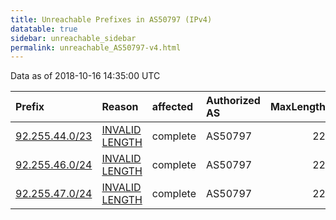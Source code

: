 ```yaml
---
title: Unreachable Prefixes in AS50797 (IPv4)
datatable: true
sidebar: unreachable_sidebar
permalink: unreachable_AS50797-v4.html
---
```


Data as of 2018-10-16 14:35:00 UTC


<div class="datatable-begin"></div>

| Prefix                                                 | Reason                                                                                                   | affected   | Authorized AS   |   MaxLength | Anchor                                         |   unreachable /24s |
|:-------------------------------------------------------|:---------------------------------------------------------------------------------------------------------|:-----------|:----------------|------------:|:-----------------------------------------------|-------------------:|
| [92.255.44.0/23](https://stat.ripe.net/92.255.44.0/23) | [INVALID LENGTH](https://rpki-validator.ripe.net/announcement-preview?asn=AS50797&prefix=92.255.44.0/23) | complete   | AS50797         |          22 | [RIPE](unreachable_RIPE_NCC_RPKI_Root-v4.html) |                  2 |
| [92.255.46.0/24](https://stat.ripe.net/92.255.46.0/24) | [INVALID LENGTH](https://rpki-validator.ripe.net/announcement-preview?asn=AS50797&prefix=92.255.46.0/24) | complete   | AS50797         |          22 | [RIPE](unreachable_RIPE_NCC_RPKI_Root-v4.html) |                  1 |
| [92.255.47.0/24](https://stat.ripe.net/92.255.47.0/24) | [INVALID LENGTH](https://rpki-validator.ripe.net/announcement-preview?asn=AS50797&prefix=92.255.47.0/24) | complete   | AS50797         |          22 | [RIPE](unreachable_RIPE_NCC_RPKI_Root-v4.html) |                  1 |

<div class="datatable-end"></div>